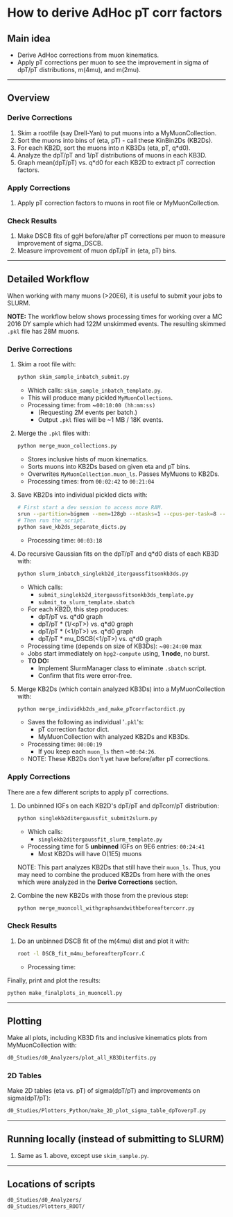 # How to derive AdHoc pT corr factors

## Main idea

- Derive AdHoc corrections from muon kinematics.
- Apply pT corrections per muon to see the improvement in sigma of dpT/pT
distributions, m(4mu), and m(2mu).

---

## Overview

### Derive Corrections

1. Skim a rootfile (say Drell-Yan) to put muons into a MyMuonCollection.
1. Sort the muons into bins of (eta, pT) - call these KinBin2Ds (KB2Ds).
1. For each KB2D, sort the muons into *n* KB3Ds (eta, pT, q*d0).
1. Analyze the dpT/pT and 1/pT distributions of muons in each KB3D.
1. Graph mean(dpT/pT) vs. q*d0 for each KB2D to extract pT correction factors.

### Apply Corrections

1. Apply pT correction factors to muons in root file or MyMuonCollection.

### Check Results

1. Make DSCB fits of ggH before/after pT corrections per muon
to measure improvement of sigma_DSCB.
1. Measure improvement of muon dpT/pT in (eta, pT) bins.

---

## Detailed Workflow

When working with many muons (>20E6),
it is useful to submit your jobs to SLURM.

**NOTE:**
The workflow below shows processing times for working over a MC 2016 DY sample
which had 122M unskimmed events.
The resulting skimmed `.pkl` file has 28M muons.

### Derive Corrections

1. Skim a root file with:

   ```bash
   python skim_sample_inbatch_submit.py
   ```

   - Which calls: `skim_sample_inbatch_template.py`.
   - This will produce many pickled `MyMuonCollections`.
   - Processing time: from ~`00:10:00 (hh:mm:ss)`
      - (Requesting 2M events per batch.)
      - Output `.pkl` files will be ~1 MB / 18K events.

1. Merge the `.pkl` files with:
   
   ```bash
   python merge_muon_collections.py
   ```

   - Stores inclusive hists of muon kinematics.
   - Sorts muons into KB2Ds based on given eta and pT bins.
   - Overwrites `MyMuonCollection.muon_ls`. Passes MyMuons to KB2Ds.
   - Processing times: from `00:02:42` to `00:21:04`

1. Save KB2Ds into individual pickled dicts with:

   ```bash
   # First start a dev session to access more RAM.
   srun --partition=bigmem --mem=128gb --ntasks=1 --cpus-per-task=8 --time=08:00:00 --pty bash -i
   # Then run the script.
   python save_kb2ds_separate_dicts.py
   ```
   
   - Processing time: `00:03:18`

1. Do recursive Gaussian fits on the dpT/pT and q*d0 dists of each KB3D with:

   ```bash
   python slurm_inbatch_singlekb2d_itergaussfitsonkb3ds.py
   ```

   - Which calls:
      - `submit_singlekb2d_itergaussfitsonkb3ds_template.py`
      - `submit_to_slurm_template.sbatch`
   - For each KB2D, this step produces:
      - dpT/pT vs. q*d0 graph
      - dpT/pT * (1/\<pT\>) vs. q*d0 graph
      - dpT/pT * (\<1/pT\>) vs. q*d0 graph
      - dpT/pT * mu_DSCB(\<1/pT\>) vs. q*d0 graph
   - Processing time (depends on size of KB3Ds): ~`00:24:00` max
   - Jobs start immediately on `hpg2-compute` using, **1 node**, no burst.
   - **TO DO:**
      - Implement SlurmManager class to eliminate `.sbatch` script.
      - Confirm that fits were error-free.

1. Merge KB2Ds (which contain analyzed KB3Ds) into a MyMuonCollection with:

   ```bash
   python merge_individkb2ds_and_make_pTcorrfactordict.py
   ```

   - Saves the following as individual '`.pkl`'s:
      - pT correction factor dict.
      - MyMuonCollection with analyzed KB2Ds and KB3Ds.
   - Processing time: `00:00:19`
      - If you keep each `muon_ls` then ~`00:04:26`.
   - NOTE: These KB2Ds don't yet have before/after pT corrections.

### Apply Corrections

There are a few different scripts to apply pT corrections.

1. Do unbinned IGFs on each KB2D's dpT/pT and dpTcorr/pT distribution:

   ```bash
   python singlekb2ditergaussfit_submit2slurm.py
   ```

   - Which calls:
      - `singlekb2ditergaussfit_slurm_template.py`
   - Processing time for 5 **unbinned** IGFs on 9E6 entries: `00:24:41`
      - Most KB2Ds will have O(1E5) muons
   
   NOTE: This part analyzes KB2Ds that still have their `muon_ls`.
   Thus, you may need to combine the produced KB2Ds from here
   with the ones which were analyzed in the **Derive Corrections** section.

1. Combine the new KB2Ds with those from the previous step:

   ```bash
   python merge_muoncoll_withgraphsandwithbeforeaftercorr.py
   ```

<!-- 1. Correct muons stored in a MyMuonCollection with:

   ```bash
   python apply_pTcorrfactors_to_H4mu_sample.py
   # or
   python applypTcorrfactors_to_muoncoll.py
   ```

   - Processing time:

1. Then merge KB2DS

   ```bash
   python merge_individkb2ds_and_make_pTcorrfactordict.py
   ```
  -->

### Check Results

1. Do an unbinned DSCB fit of the m(4mu) dist and plot it with:

   ```bash
   root -l DSCB_fit_m4mu_beforeafterpTcorr.C
   ```

   - Processing time: 

Finally, print and plot the results:

   ```bash
   python make_finalplots_in_muoncoll.py
   ```

---

## Plotting

Make all plots, including KB3D fits and inclusive kinematics plots from
MyMuonCollection with:

```bash
d0_Studies/d0_Analyzers/plot_all_KB3Diterfits.py
```

### 2D Tables

Make 2D tables (eta vs. pT) of sigma(dpT/pT) and improvements on
sigma(dpT/pT):

   ```bash
   d0_Studies/Plotters_Python/make_2D_plot_sigma_table_dpToverpT.py
   ```

---

## Running locally (instead of submitting to SLURM)

1. Same as 1. above, except use `skim_sample.py`.

---

## Locations of scripts

```bash
d0_Studies/d0_Analyzers/
d0_Studies/Plotters_ROOT/
```